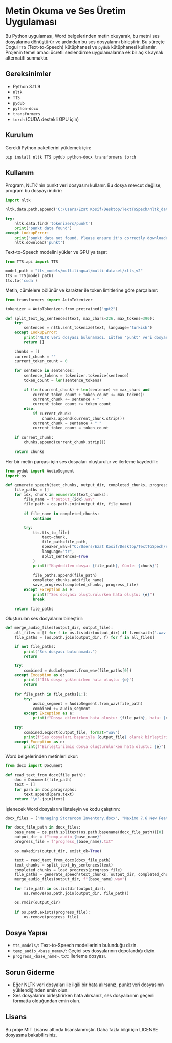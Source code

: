 # Metin Okuma ve Ses Üretim Uygulaması

Bu Python uygulaması, Word belgelerinden metin okuyarak, bu metni ses dosyalarına dönüştürür ve ardından bu ses dosyalarını birleştirir. Bu süreçte Cogui `TTS` (Text-to-Speech) kütüphanesi ve `pydub` kütüphanesi kullanılır. Projenin temel amacı ücretli seslendirme uygulamalarına ek bir açık kaynak alternatifi sunmaktır.

## Gereksinimler

- Python 3.11.9
- `nltk`
- `TTS`
- `pydub`
- `python-docx`
- `transformers`
- `torch` (CUDA destekli GPU için)

## Kurulum

Gerekli Python paketlerini yüklemek için:

```bash
pip install nltk TTS pydub python-docx transformers torch
```

## Kullanım

Program, NLTK'nin punkt veri dosyasını kullanır. Bu dosya mevcut değilse, program bu dosyayı indirir:

```python
import nltk

nltk.data.path.append('C:/Users/Ezat Kosif/Desktop/TextToSpech/nltk_data/')

try:
    nltk.data.find('tokenizers/punkt')
    print("punkt data found")
except LookupError:
    print("punkt data not found. Please ensure it's correctly downloaded.")
    nltk.download('punkt')
```

Text-to-Speech modelini yükler ve GPU'ya taşır:

```python
from TTS.api import TTS

model_path = "tts_models/multilingual/multi-dataset/xtts_v2"
tts = TTS(model_path)
tts.to('cuda')
```

Metin, cümlelere bölünür ve karakter ile token limitlerine göre parçalanır:

```python
from transformers import AutoTokenizer

tokenizer = AutoTokenizer.from_pretrained("gpt2")

def split_text_by_sentences(text, max_chars=226, max_tokens=390):
    try:
        sentences = nltk.sent_tokenize(text, language='turkish')
    except LookupError:
        print("NLTK veri dosyası bulunamadı. Lütfen 'punkt' veri dosyasını indirin.")
        return []
    
    chunks = []
    current_chunk = ""
    current_token_count = 0
    
    for sentence in sentences:
        sentence_tokens = tokenizer.tokenize(sentence)
        token_count = len(sentence_tokens)
        
        if (len(current_chunk) + len(sentence) <= max_chars and 
            current_token_count + token_count <= max_tokens):
            current_chunk += sentence + " "
            current_token_count += token_count
        else:
            if current_chunk:
                chunks.append(current_chunk.strip())
            current_chunk = sentence + " "
            current_token_count = token_count
    
    if current_chunk:
        chunks.append(current_chunk.strip())
    
    return chunks
```

Her bir metin parçası için ses dosyaları oluşturulur ve ilerleme kaydedilir:

```python
from pydub import AudioSegment
import os

def generate_speech(text_chunks, output_dir, completed_chunks, progress_file):
    file_paths = []
    for idx, chunk in enumerate(text_chunks):
        file_name = f"output_{idx}.wav"
        file_path = os.path.join(output_dir, file_name)
        
        if file_name in completed_chunks:
            continue

        try:
            tts.tts_to_file(
                text=chunk,
                file_path=file_path,
                speaker_wav=["C:/Users/Ezat Kosif/Desktop/TextToSpech/speaker.wav"],
                language="tr",
                split_sentences=True
            )
            print(f"Kaydedilen dosya: {file_path}, Cümle: {chunk}")
            
            file_paths.append(file_path)
            completed_chunks.add(file_name)
            save_progress(completed_chunks, progress_file)
        except Exception as e:
            print(f"Ses dosyası oluşturulurken hata oluştu: {e}")
            break
    
    return file_paths
```

Oluşturulan ses dosyalarını birleştirir:

```python
def merge_audio_files(output_dir, output_file):
    all_files = [f for f in os.listdir(output_dir) if f.endswith('.wav')]
    file_paths = [os.path.join(output_dir, f) for f in all_files]

    if not file_paths:
        print("Ses dosyası bulunamadı.")
        return

    try:
        combined = AudioSegment.from_wav(file_paths[0])
    except Exception as e:
        print(f"İlk dosya yüklenirken hata oluştu: {e}")
        return
    
    for file_path in file_paths[1:]:
        try:
            audio_segment = AudioSegment.from_wav(file_path)
            combined += audio_segment
        except Exception as e:
            print(f"Dosya eklenirken hata oluştu: {file_path}, hata: {e}")
    
    try:
        combined.export(output_file, format="wav")
        print(f"Ses dosyaları başarıyla {output_file} olarak birleştirildi.")
    except Exception as e:
        print(f"Birleştirilmiş dosya oluşturulurken hata oluştu: {e}")
```

Word belgelerinden metinleri okur:

```python
from docx import Document

def read_text_from_docx(file_path):
    doc = Document(file_path)
    text = []
    for para in doc.paragraphs:
        text.append(para.text)
    return '\n'.join(text)
```

İşlenecek Word dosyalarını listeleyin ve kodu çalıştırın:

```python
docx_files = ["Managing Storeroom Inventory.docx", "Maximo 7.6 New Features.docx", "Multi-Organization and Site Setup.docx", "Workforce Management.docx"]

for docx_file_path in docx_files:
    base_name = os.path.splitext(os.path.basename(docx_file_path))[0]
    output_dir = f"temp_audio_{base_name}"
    progress_file = f"progress_{base_name}.txt"

    os.makedirs(output_dir, exist_ok=True)

    text = read_text_from_docx(docx_file_path)
    text_chunks = split_text_by_sentences(text)
    completed_chunks = load_progress(progress_file)
    file_paths = generate_speech(text_chunks, output_dir, completed_chunks, progress_file)
    merge_audio_files(output_dir, f"{base_name}.wav")

    for file_path in os.listdir(output_dir):
        os.remove(os.path.join(output_dir, file_path))

    os.rmdir(output_dir)
    
    if os.path.exists(progress_file):
        os.remove(progress_file)
```

## Dosya Yapısı

- `tts_models/`: Text-to-Speech modellerinin bulunduğu dizin.
- `temp_audio_<base_name>/`: Geçici ses dosyalarının depolandığı dizin.
- `progress_<base_name>.txt`: İlerleme dosyası.

## Sorun Giderme

- Eğer NLTK veri dosyaları ile ilgili bir hata alırsanız, punkt veri dosyasının yüklendiğinden emin olun.
- Ses dosyalarını birleştirirken hata alırsanız, ses dosyalarının geçerli formatta olduğundan emin olun.

## Lisans

Bu proje MIT Lisansı altında lisanslanmıştır. Daha fazla bilgi için LICENSE dosyasına bakabilirsiniz.
